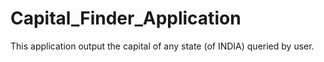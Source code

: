 # Capital_Finder_Application
This application output the capital of any state (of INDIA) queried by user.
